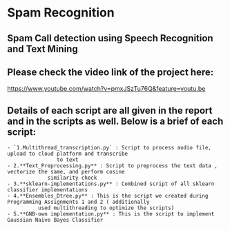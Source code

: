 # Spam Recognition
## Spam Call detection using Speech Recognition and Text Mining

## Please check the video link of the project here:
https://www.youtube.com/watch?v=pmxJSzTu76Q&feature=youtu.be

## Details of each script are all given in the report and in the scripts as well. Below is a brief of each script:
	- `1.Multithread_transcription.py` : Script to process audio file, upload to cloud platform and transcribe
				    to text
	- 2.**Text_Preprocessing.py** : Script to preprocess the text data , vectorize the same, and perform cosine
			     similarity check
	- 3.**sklearn-implementations.py** : Combined script of all sklearn classifier implementations
	- 4.**Ensembles_Dtree.py** : This is the script we created during Programming Assignments 1 and 2 ( additionally
			  used multithreading to optimize the scripts)
	- 5.**GNB-own implementation.py** : This is the script to implement Gaussian Naive Bayes Classifier
